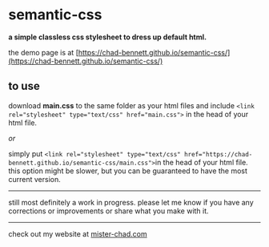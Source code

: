 # semantic-css

**a simple classless css stylesheet to dress up default html.** 

the demo page is at [https://chad-bennett.github.io/semantic-css/](https://chad-bennett.github.io/semantic-css/)

## to use

download **main.css** to the same folder as your html files and include `<link rel="stylesheet" type="text/css" href="main.css">` in the head of your html file. 

_or_ 

simply put `<link rel="stylesheet" type="text/css" href="https://chad-bennett.github.io/semantic-css/main.css">`in the head of your html file. this option might be slower, but you can be guaranteed to have the most current version. 

---

still most definitely a work in progress. please let me know if you have any corrections or improvements or share what you make with it. 

---

check out my website at [mister-chad.com](https://mister-chad.com)
